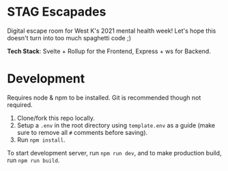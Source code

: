 # STAG Escapades
Digital escape room for West K's 2021 mental health week! Let's hope this doesn't turn into too much spaghetti code ;)

**Tech Stack**: Svelte + Rollup for the Frontend, Express + ws for Backend.

# Development
Requires node & npm to be installed. Git is recommended though not required.

1. Clone/fork this repo locally.
2. Setup a `.env` in the root directory using `template.env` as a guide (make sure to remove all `#` comments before saving).
3. Run `npm install`.

To start development server, run `npm run dev`, and to make production build, run `npm run build`.